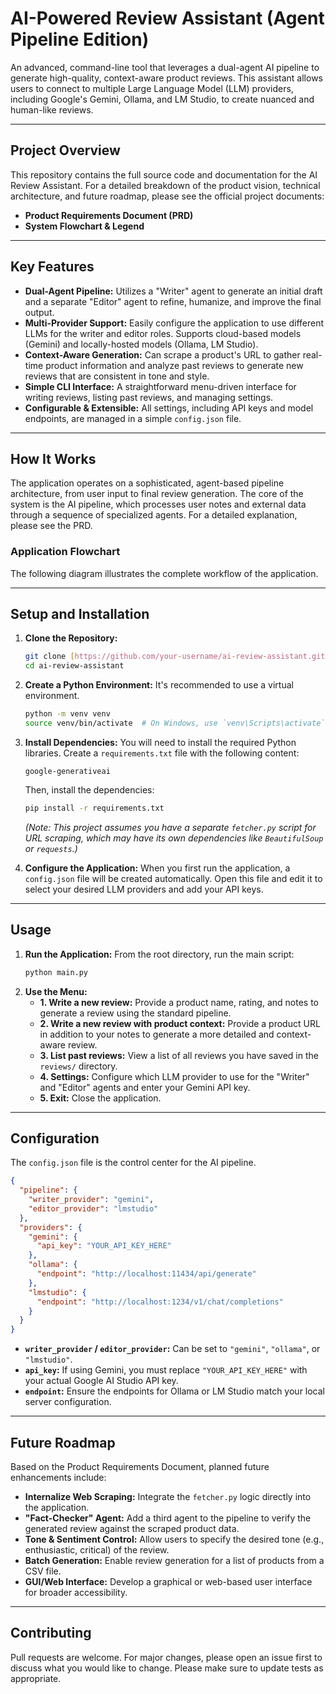 # AI-Powered Review Assistant (Agent Pipeline Edition)

An advanced, command-line tool that leverages a dual-agent AI pipeline to generate high-quality, context-aware product reviews. This assistant allows users to connect to multiple Large Language Model (LLM) providers, including Google's Gemini, Ollama, and LM Studio, to create nuanced and human-like reviews.

---

## Project Overview

This repository contains the full source code and documentation for the AI Review Assistant. For a detailed breakdown of the product vision, technical architecture, and future roadmap, please see the official project documents:

* **Product Requirements Document (PRD)**
* **System Flowchart & Legend**

---

## Key Features

* **Dual-Agent Pipeline:** Utilizes a "Writer" agent to generate an initial draft and a separate "Editor" agent to refine, humanize, and improve the final output.
* **Multi-Provider Support:** Easily configure the application to use different LLMs for the writer and editor roles. Supports cloud-based models (Gemini) and locally-hosted models (Ollama, LM Studio).
* **Context-Aware Generation:** Can scrape a product's URL to gather real-time product information and analyze past reviews to generate new reviews that are consistent in tone and style.
* **Simple CLI Interface:** A straightforward menu-driven interface for writing reviews, listing past reviews, and managing settings.
* **Configurable & Extensible:** All settings, including API keys and model endpoints, are managed in a simple `config.json` file.

---

## How It Works

The application operates on a sophisticated, agent-based pipeline architecture, from user input to final review generation. The core of the system is the AI pipeline, which processes user notes and external data through a sequence of specialized agents. For a detailed explanation, please see the PRD.

### Application Flowchart

The following diagram illustrates the complete workflow of the application.

---

## Setup and Installation

1.  **Clone the Repository:**
    ```bash
    git clone [https://github.com/your-username/ai-review-assistant.git](https://github.com/your-username/ai-review-assistant.git)
    cd ai-review-assistant
    ```
2.  **Create a Python Environment:**
    It's recommended to use a virtual environment.
    ```bash
    python -m venv venv
    source venv/bin/activate  # On Windows, use `venv\Scripts\activate`
    ```
3.  **Install Dependencies:**
    You will need to install the required Python libraries. Create a `requirements.txt` file with the following content:
    ```text
    google-generativeai
    ```
    Then, install the dependencies:
    ```bash
    pip install -r requirements.txt
    ```
    *(Note: This project assumes you have a separate `fetcher.py` script for URL scraping, which may have its own dependencies like `BeautifulSoup` or `requests`.)*

4.  **Configure the Application:**
    When you first run the application, a `config.json` file will be created automatically. Open this file and edit it to select your desired LLM providers and add your API keys.

---

## Usage

1.  **Run the Application:**
    From the root directory, run the main script:
    ```bash
    python main.py
    ```
2.  **Use the Menu:**
    * **1. Write a new review:** Provide a product name, rating, and notes to generate a review using the standard pipeline.
    * **2. Write a new review with product context:** Provide a product URL in addition to your notes to generate a more detailed and context-aware review.
    * **3. List past reviews:** View a list of all reviews you have saved in the `reviews/` directory.
    * **4. Settings:** Configure which LLM provider to use for the "Writer" and "Editor" agents and enter your Gemini API key.
    * **5. Exit:** Close the application.

---

## Configuration

The `config.json` file is the control center for the AI pipeline.

```json
{
  "pipeline": {
    "writer_provider": "gemini",
    "editor_provider": "lmstudio"
  },
  "providers": {
    "gemini": {
      "api_key": "YOUR_API_KEY_HERE"
    },
    "ollama": {
      "endpoint": "http://localhost:11434/api/generate"
    },
    "lmstudio": {
      "endpoint": "http://localhost:1234/v1/chat/completions"
    }
  }
}
```
* **`writer_provider` / `editor_provider`:** Can be set to `"gemini"`, `"ollama"`, or `"lmstudio"`.
* **`api_key`:** If using Gemini, you must replace `"YOUR_API_KEY_HERE"` with your actual Google AI Studio API key.
* **`endpoint`:** Ensure the endpoints for Ollama or LM Studio match your local server configuration.

---

## Future Roadmap

Based on the Product Requirements Document, planned future enhancements include:

* **Internalize Web Scraping:** Integrate the `fetcher.py` logic directly into the application.
* **"Fact-Checker" Agent:** Add a third agent to the pipeline to verify the generated review against the scraped product data.
* **Tone & Sentiment Control:** Allow users to specify the desired tone (e.g., enthusiastic, critical) of the review.
* **Batch Generation:** Enable review generation for a list of products from a CSV file.
* **GUI/Web Interface:** Develop a graphical or web-based user interface for broader accessibility.

---

## Contributing

Pull requests are welcome. For major changes, please open an issue first to discuss what you would like to change. Please make sure to update tests as appropriate.
